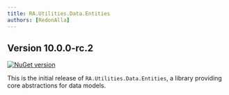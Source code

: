```yaml
---
title: RA.Utilities.Data.Entities
authors: [RedonAlla]
---
```


## Version 10.0.0-rc.2
[![NuGet version](https://img.shields.io/badge/NuGet-10.0.0--rc.2-orange?logo=nuget)](https://www.nuget.org/packages/RA.Utilities.Data.Entities/10.0.0-rc.2)


This is the initial release of `RA.Utilities.Data.Entities`, a library providing core abstractions for data models.
<!-- truncate -->